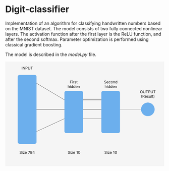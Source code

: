 # Digit-classifier

Implementation of an algorithm for classifying handwritten numbers based on the MNIST dataset.
The model consists of two fully connected nonlinear layers. The activation function after the first layer is the ReLU function, and after the second softmax.
Parameter optimization is performed using classical gradient boosting.

The model is described in the *model.py* file.

![image](https://raw.githubusercontent.com/UFOjw/Digit-classifier/main/data/1.png)
